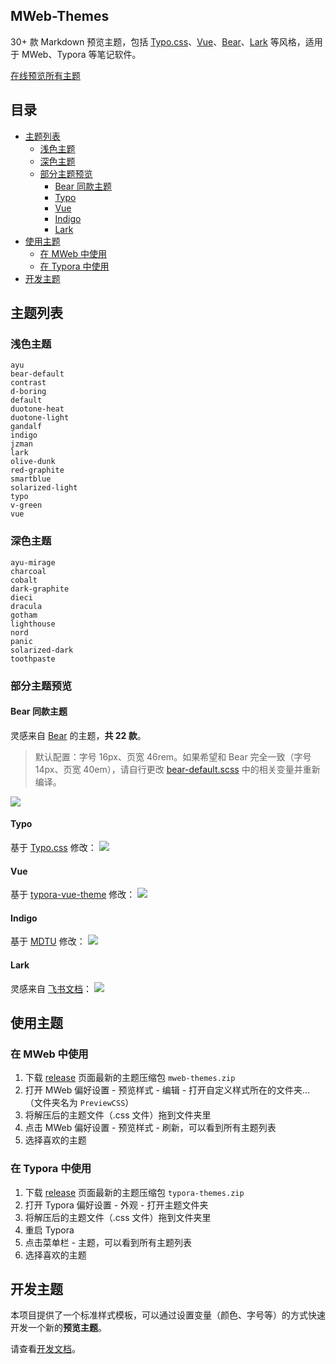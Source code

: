 ## MWeb-Themes

30+ 款 Markdown 预览主题，包括 [Typo.css](#typo)、[Vue](#vue)、[Bear](#bear-同款主题)、[Lark](#lark) 等风格，适用于 MWeb、Typora 等笔记软件。

[在线预览所有主题](https://imageslr.github.io/mweb-themes)

## 目录
- [主题列表](#主题列表)
  - [浅色主题](#浅色主题)
  - [深色主题](#深色主题)
  - [部分主题预览](#部分主题预览)
    - [Bear 同款主题](#bear-同款主题)
    - [Typo](#typo)
    - [Vue](#vue)
    - [Indigo](#indigo)
    - [Lark](#lark)
- [使用主题](#使用主题)
  - [在 MWeb 中使用](#在-mweb-中使用)
  - [在 Typora 中使用](#在-typora-中使用)
- [开发主题](#开发主题)

## 主题列表

### 浅色主题

```
ayu
bear-default
contrast
d-boring
default
duotone-heat
duotone-light
gandalf
indigo
jzman
lark
olive-dunk
red-graphite
smartblue
solarized-light
typo
v-green
vue
```

### 深色主题

```
ayu-mirage
charcoal
cobalt
dark-graphite
dieci
dracula
gotham
lighthouse
nord
panic
solarized-dark
toothpaste
```

### 部分主题预览

#### Bear 同款主题
灵感来自 [Bear](https://bear.app/cn/faq/Themes/About%20free%20and%20Pro%20themes%20in%20Bear/) 的主题，**共 22 款**。

> 默认配置：字号 16px、页宽 46rem。如果希望和 Bear 完全一致（字号 14px、页宽 40em），请自行更改 [bear-default.scss](src/themes/variables/bear-default.scss) 中的相关变量并重新编译。

![](media/bear-preview.png)

<!-- ##### Red Graphite -->
<!-- ![](media/05-18-15-06-51.png) -->

<!-- ##### Ayu Mirage
![](media/05-17-17-16-48.png) -->

<!-- ##### Dark Graphite -->

<!-- ![](media/g05-17-17-15-25.png) -->
<!-- ![](media/05-17-17-15-43.png) -->

#### Typo
基于 [Typo.css](https://github.com/sofish/Typo.css) 修改：
![](media/15732860467431.jpg)
<!-- ![](media/15732860638359.jpg) -->

#### Vue
基于 [typora-vue-theme](https://github.com/blinkfox/typora-vue-theme) 修改：
![](media/15732858925836.jpg)
<!-- ![](media/15732859445415.jpg) -->

#### Indigo
基于 [MDTU](https://markdown.devtool.tech/app) 修改：
![](media/05-13-12-47-13.png)
<!-- ![](media/05-13-12-47-40.png)
![](media/05-13-12-47-50.png) -->

#### Lark
灵感来自 [飞书文档](https://docs.feishu.cn/docs)：
![](media/06-22-15-56-21.png)

<!-- ### SmartBlue

基于 [smartblue](https://github.com/cumt-robin/juejin-markdown-theme-smart-blue) 修改：
![](media/05-13-12-46-21.png)
![](media/05-13-12-46-46.png) -->

<!-- ### Jzman
基于 [jzman](https://github.com/jzmanu/juejin-markdown-theme-jzman) 修改：
![](media/05-13-12-45-24.png)
![](media/05-13-12-45-54.png) -->

<!-- ### V-Green
基于 [v-green](https://github.com/DawnLck/juejin-markdown-theme-v-green) 修改：
![](media/05-13-18-47-44.png)
![](media/05-13-18-48-12.png) -->


## 使用主题

### 在 MWeb 中使用

1. 下载 [release](https://github.com/imageslr/mweb-themes/releases) 页面最新的主题压缩包 `mweb-themes.zip`
2. 打开 MWeb 偏好设置 - 预览样式 - 编辑 - 打开自定义样式所在的文件夹...（文件夹名为 `PreviewCSS`）
3. 将解压后的主题文件（.css 文件）拖到文件夹里
4. 点击 MWeb 偏好设置 - 预览样式 - 刷新，可以看到所有主题列表
5. 选择喜欢的主题

### 在 Typora 中使用

1. 下载 [release](https://github.com/imageslr/mweb-themes/releases) 页面最新的主题压缩包 `typora-themes.zip`
2. 打开 Typora 偏好设置 - 外观 - 打开主题文件夹
3. 将解压后的主题文件（.css 文件）拖到文件夹里
4. 重启 Typora
5. 点击菜单栏 - 主题，可以看到所有主题列表
6. 选择喜欢的主题

## 开发主题

本项目提供了一个标准样式模板，可以通过设置变量（颜色、字号等）的方式快速开发一个新的**预览主题**。

请查看[开发文档](develop.md)。